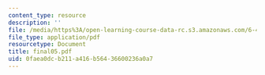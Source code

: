 ```yaml
---
content_type: resource
description: ''
file: /media/https%3A/open-learning-course-data-rc.s3.amazonaws.com/6-451-principles-of-digital-communication-ii-spring-2005/0faea0dcb211a416b56436600236a0a7_final05.pdf
file_type: application/pdf
resourcetype: Document
title: final05.pdf
uid: 0faea0dc-b211-a416-b564-36600236a0a7
---
```

